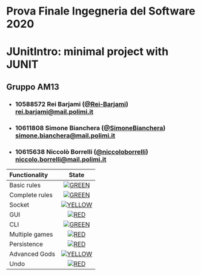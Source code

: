 # Prova Finale Ingegneria del Software 2020
# JUnitIntro: minimal  project with JUNIT

## Gruppo AM13


- ###   10588572    Rei Barjami ([@Rei-Barjami](https://github.com/Rei-Barjami))<br>rei.barjami@mail.polimi.it
- ###   10611808    Simone Bianchera ([@SimoneBianchera](https://github.com/SimoneBianchera))<br>simone.bianchera@mail.polimi.it
- ###   10615638    Niccolò Borrelli ([@niccoloborrelli](https://github.com/niccoloborrelli))<br>niccolo.borrelli@mail.polimi.it

| Functionality | State |
|:-----------------------|:------------------------------------:|
| Basic rules | [![GREEN](https://placehold.it/15/44bb44/44bb44)](#) |
| Complete rules | [![GREEN](https://placehold.it/15/44bb44/44bb44)](#) |
| Socket | [![YELLOW](https://placehold.it/15/ffdd00/ffdd00)](#) |
| GUI | [![RED](https://placehold.it/15/f03c15/f03c15)](#) |
| CLI | [![GREEN](https://placehold.it/15/44bb44/44bb44)](#) |
| Multiple games | [![RED](https://placehold.it/15/f03c15/f03c15)](#) |
| Persistence | [![RED](https://placehold.it/15/f03c15/f03c15)](#) |
| Advanced Gods | [![YELLOW](https://placehold.it/15/ffdd00/ffdd00)](#) |
| Undo | [![RED](https://placehold.it/15/f03c15/f03c15)](#) |

<!--
[![RED](https://placehold.it/15/f03c15/f03c15)](#)
[![YELLOW](https://placehold.it/15/ffdd00/ffdd00)](#)
[![GREEN](https://placehold.it/15/44bb44/44bb44)](#)
-->
